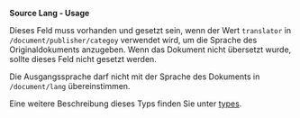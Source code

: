 **Source Lang - Usage**

Dieses Feld muss vorhanden und gesetzt sein, wenn der Wert `translator` in `/document/publisher/categoy` verwendet wird, um die Sprache des Originaldokuments anzugeben.
Wenn das Dokument nicht übersetzt wurde, sollte dieses Feld nicht gesetzt werden.

Die Ausgangssprache darf nicht mit der Sprache des Dokuments in `/document/lang` übereinstimmen.

Eine weitere Beschreibung dieses Typs finden Sie unter [types](types/lang-usage.de.md).